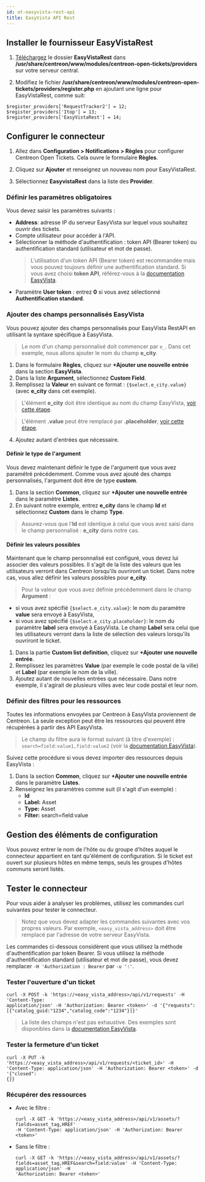 ```yaml
---
id: ot-easyvista-rest-api
title: EasyVista API Rest
---
```


## Installer le fournisseur EasyVistaRest

1. [Téléchargez](https://share.centreon.com/s/qypnoTgYfxHejaS) le dossier **EasyVistaRest** dans **/usr/share/centreon/www/modules/centreon-open-tickets/providers** sur votre serveur central.

2. Modifiez le fichier **/usr/share/centreon/www/modules/centreon-open-tickets/providers/register.php** en ajoutant une ligne pour EasyVistaRest, comme suit:

```shell
$register_providers['RequestTracker2'] = 12;
$register_providers['Itop'] = 13;
$register_providers['EasyVistaRest'] = 14;
```

## Configurer le connecteur

1. Allez dans **Configuration > Notifications > Règles** pour configurer Centreon Open Tickets. Cela ouvre le formulaire **Règles**.

2. Cliquez sur **Ajouter** et renseignez un nouveau nom pour EasyVistaRest.

3. Sélectionnez **EasyvistaRest** dans la liste des **Provider**.

### Définir les paramètres obligatoires

Vous devez saisir les paramètres suivants :

- **Address**: adresse IP du serveur EasyVista sur lequel vous souhaitez ouvrir des tickets.
- Compte utilisateur pour accéder à l'API.
- Sélectionner la méthode d'authentification : token API (Bearer token) ou authentification standard (utilisateur et mot de passe). 
  > L'utilisation d'un token API (Bearer token) est recommandée mais vous pouvez toujours définir une authentification standard. Si vous avez choisi **token API**, référez-vous à la [documentation EasyVista](https://wiki.easyvista.com/xwiki/bin/view/Documentation/Integration/WebService%20REST/#Procedure_RESTAPITokenSM).
- Paramètre **User token** : entrez **0** si vous avez sélectionné **Authentification standard**.

### Ajouter des champs personnalisés EasyVista

Vous pouvez ajouter des champs personnalisés pour EasyVista RestAPI en utilisant la syntaxe spécifique à EasyVista.

> Le nom d'un champ personnalisé doit commencer par ``e_``. Dans cet exemple, nous allons ajouter le nom du champ **e_city**.

1. Dans le formulaire **Règles**, cliquez sur **+Ajouter une nouvelle entrée** dans la section **EasyVista**.
2. Dans la liste **Argument**, sélectionnez **Custom Field**.
3. Remplissez la **Valeur** en suivant ce format : ``{$select.e_city.value}`` (avec **e_city** dans cet exemple).
  > L'élément **e_city** doit être identique au nom du champ EasyVista, [voir cette étape](#define-the-type-of-argument).
  
  > L'élément **.value** peut être remplacé par **.placeholder**, [voir cette étape](#define-possible-values).
4. Ajoutez autant d'entrées que nécessaire.

#### Définir le type de l'argument

Vous devez maintenant définir le type de l'argument que vous avez paramétré précédemment. Comme vous avez ajouté des champs personnalisés, l'argument doit être de type **custom**.

1. Dans la section **Common**, cliquez sur **+Ajouter une nouvelle entrée** dans le paramètre **Listes**.
2. En suivant notre exemple, entrez **e_city** dans le champ **Id** et sélectionnez **Custom** dans le champ **Type**.
  > Assurez-vous que l'**Id** est identique à celui que vous avez saisi dans le champ personnalisé : **e_city** dans notre cas.

#### Définir les valeurs possibles

Maintenant que le champ personnalisé est configuré, vous devez lui associer des valeurs possibles. Il s'agit de la liste des valeurs que les utilisateurs verront dans Centreon lorsqu'ils ouvriront un ticket. Dans notre cas, vous allez définir les valeurs possibles pour **e_city**.

> Pour la valeur que vous avez définie précédemment dans le champ **Argument** :
- si vous avez spécifié ``{$select.e_city.value}``: le nom du paramètre **value** sera envoyé à EasyVista,
- si vous avez spécifié ``{$select.e_city.placeholder}``: le nom du paramètre **label** sera envoyé à EasyVista. Le champ **Label** sera celui que les utilisateurs verront dans la liste de sélection des valeurs lorsqu'ils ouvriront le ticket.

1. Dans la partie **Custom list definition**, cliquez sur **+Ajouter une nouvelle entrée**.
2. Remplissez les paramètres **Value** (par exemple le code postal de la ville) et **Label** (par exemple le nom de la ville).
3. Ajoutez autant de nouvelles entrées que nécessaire. Dans notre exemple, il s'agirait de plusieurs villes avec leur code postal et leur nom.

### Définir des filtres pour les ressources

Toutes les informations envoyées par Centreon à EasyVista proviennent de Centreon. La seule exception peut être les ressources qui peuvent être récupérées à partir des API EasyVista.

> Le champ du filtre aura le format suivant (à titre d'exemple) : ``search=field:value1,field:value2`` (voir la [documentation EasyVista](https://wiki.easyvista.com/xwiki/bin/view/Documentation/Integration/WebService%20REST/REST%20API%20-%20See%20a%20list%20of%20assets/)).

Suivez cette procédure si vous devez importer des ressources depuis EasyVista :

1. Dans la section **Common**, cliquez sur **+Ajouter une nouvelle entrée** dans le paramètre **Listes**.
2. Renseignez les paramètres comme suit (il s'agit d'un exemple) :
   - **Id**
   - **Label:** Asset
   - **Type:** Asset
   - **Filter:** search=field:value

## Gestion des éléments de configuration

Vous pouvez entrer le nom de l'hôte ou du groupe d'hôtes auquel le connecteur appartient en tant qu'élément de configuration. Si le ticket est ouvert sur plusieurs hôtes en même temps, seuls les groupes d'hôtes communs seront listés.

## Tester le connecteur

Pour vous aider à analyser les problèmes, utilisez les commandes curl suivantes pour tester le connecteur.

> Notez que vous devez adapter les commandes suivantes avec vos propres valeurs. Par exemple, ``<easy_vista_address>`` doit être remplacé par l'adresse de votre serveur EasyVista.

Les commandes ci-dessous considèrent que vous utilisez la méthode d'authentification par token Bearer.
Si vous utilisez la méthode d'authentification standard (utilisateur et mot de passe), vous devez remplacer ``-H 'Authorization : Bearer`` par `-u ':'`.

### Tester l'ouverture d'un ticket

```shell
curl -X POST -k 'https://<easy_vista_address>/api/v1/requests' -H 'Content-Type:
application/json' -H 'Authorization: Bearer <token>' -d '{"requests":
[{"catalog_guid:"1234","catalog_code":"1234"}]}'
```

> La liste des champs n'est pas exhaustive. Des exemples sont disponibles dans la [documentation EasyVista](https://wiki.easyvista.com/xwiki/bin/view/Documentation/Integration/WebService%20REST/REST%20API%20-%20Create%20an%20incident-request/).


### Tester la fermeture d'un ticket

```shell
curl -X PUT -k 'https://<easy_vista_address>/api/v1/requests/<ticket_id>' -H
'Content-Type: application/json' -H 'Authorization: Bearer <token>' -d '{"closed":
{}}
```

### Récupérer des ressources

- Avec le filtre :

  ```shell
  curl -X GET -k 'https://<easy_vista_address>/api/v1/assets/?fields=asset_tag,HREF'
  -H 'Content-Type: application/json' -H 'Authorization: Bearer <token>'
  ```

- Sans le filtre :

  ```shell
  curl -X GET -k 'https://<easy_vista_address>/api/v1/assets/?
  fields=asset_tag,HREF&search=field:value' -H 'Content-Type: application/json' -H
  'Authorization: Bearer <token>'
  ```
